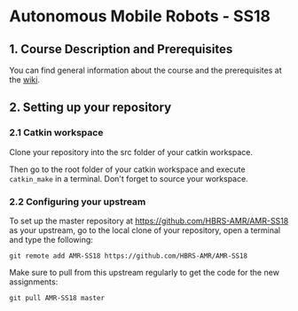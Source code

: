 # Autonomous Mobile Robots - SS18

## 1. Course Description and Prerequisites

You can find general information about the course and the prerequisites at the [wiki].

[wiki]: https://github.com/HBRS-AMR/AMR-Wiki/

## 2. Setting up your repository

### 2.1 Catkin workspace

Clone your repository into the src folder of your catkin workspace.

Then go to the root folder of your catkin workspace and execute ```catkin_make``` in a terminal. Don't forget to source your workspace.

### 2.2 Configuring your upstream

To set up the master repository at https://github.com/HBRS-AMR/AMR-SS18 as your upstream, go to the local clone of your repository, open a terminal and type the following:
```
git remote add AMR-SS18 https://github.com/HBRS-AMR/AMR-SS18
```
Make sure to pull from this upstream regularly to get the code for the new assignments:
```
git pull AMR-SS18 master
```
